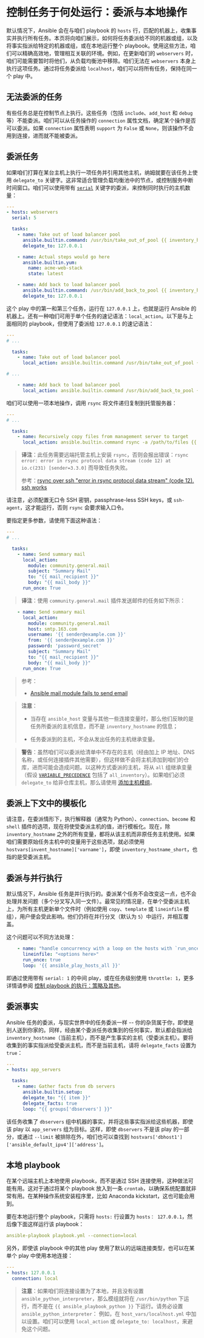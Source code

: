 # 控制任务于何处运行：委派与本地操作

默认情况下，Ansible 会在与咱们 playbook 的 `hosts` 行，匹配的机器上，收集事实并执行所有任务。本页将向咱们展示，如何将任务委派给不同的机器或组，以及将事实指派给特定的机器或组，或在本地运行整个 playbook。使用这些方法，咱们可以精确高效地，管理相互关联的环境。例如，在更新咱们的 `webservers` 时，咱们可能需要暂时将他们，从负载均衡池中移除。咱们无法在 `webservers` 本身上执行这项任务。通过将任务委派给 `localhost`，咱们可以将所有任务，保持在同一个 play 中。

## 无法委派的任务

有些任务总是在控制节点上执行。这些任务（包括 `include`、`add_host` 和 `debug` 等）不能委派。咱们可以从任务操作的 `connection` 属性文档，确定某个操作是否可以委派。如果 `connection` 属性表明 `support` 为 `False` 或 `None`，则该操作不会用到连接，进而就不能被委派。


## 委派任务


如果咱们打算在某台主机上执行一项任务并引用其他主机，纳姆就要在该任务上使用 `delegate_to` 关键字。这非常适合管理负载均衡池中的节点，或控制服务中断时间窗口。咱们可以使用带有 [`serial`](strategies.md) 关键字的委派，来控制同时执行的主机数量：

```yaml
---
- hosts: webservers
  serial: 5

  tasks:
    - name: Take out of load balancer pool
      ansible.builtin.command: /usr/bin/take_out_of_pool {{ inventory_hostname }}
      delegate_to: 127.0.0.1

    - name: Actual steps would go here
      ansible.builtin.yum:
        name: acme-web-stack
        state: latest

    - name: Add back to load balancer pool
      ansible.builtin.command: /usr/bin/add_back_to_pool {{ inventory_hostname }}
      delegate_to: 127.0.0.1
```

这个 play 中的第一和第三个任务，运行在 `127.0.0.1` 上，也就是运行 Ansible 的机器上。还有一种咱们可用于单个任务的速记语法：`local_action`。以下是与上面相同的 playbook，但使用了委派给 `127.0.0.1` 的速记语法：

```yaml
---
# ...

  tasks:
    - name: Take out of load balancer pool
      local_action: ansible.builtin.command /usr/bin/take_out_of_pool {{ inventory_hostname }}

# ...

    - name: Add back to load balancer pool
      local_action: ansible.builtin.command /usr/bin/add_back_to_pool {{ inventory_hostname }}
```

咱们可以使用一项本地操作，调用 `rsync` 将文件递归复制到托管服务器：

```yaml
---
# ...

  tasks:
    - name: Recursively copy files from management server to target
      local_action: ansible.builtin.command rsync -a /path/to/files {{ inventory_hostname }}:/path/to/target/
```

> **译注**：此任务需要远端托管主机上安装 `rsync`，否则会报出错误：`rsync error: error in rsync protocol data stream (code 12) at io.c(231) [sender=3.3.0]` 而导致任务失败。
>
> 参考：[rsync over ssh "error in rsync protocol data stream" (code 12). ssh works](https://askubuntu.com/a/916141)


请注意，必须配置无口令 SSH 密钥，passphrase-less SSH keys，或 `ssh-agent`，这才能运行，否则 `rsync` 会要求输入口令。

要指定更多参数，请使用下面这种语法：


```yaml
---
# ...

  tasks:
    - name: Send summary mail
      local_action:
        module: community.general.mail
        subject: "Summary Mail"
        to: "{{ mail_recipient }}"
        body: "{{ mail_body }}"
      run_once: True
```


> **译注**：使用 `community.general.mail` 插件发送邮件的任务如下所示：


```yaml
    - name: Send summary mail
      local_action:
        module: community.general.mail
        host: smtp.163.com
        username: '{{ sender@example.com }}'
        from: '{{ sender@example.com }}'
        password: 'password_secret'
        subject: "Summary Mail"
        to: "{{ mail_recipient }}"
        body: "{{ mail_body }}"
      run_once: True
```

> 参考：
>
> - [Ansible mail module fails to send email](https://stackoverflow.com/a/65961523)


> **注意**：
>
> - 当存在 `ansible_host` 变量与其他一些连接变量时，那么他们反映的是任务所委派的主机信息，而不是 `inventory_hostname` 的信息；
>
> - 任务委派到的主机，不会从发出任务的主机继承变量。


> **警告**：虽然咱们可以委派给清单中不存在的主机（经由加上 IP 地址、DNS 名称，或任何连接插件其他需要），但这样做不会将主机添加到咱们的仓库，进而可能会造成问题。以这种方式委派的主机，将从 `all` 组继承变量（假设 [`VARIABLE_PRECEDENCE`](https://docs.ansible.com/ansible/latest/reference_appendices/config.html#variable-precedence) 包括了 `all_inventory`）。如果咱们必须 `delegate_to` 给非仓库主机，那么请使用 [添加主机模组](https://docs.ansible.com/ansible/latest/collections/ansible/builtin/add_host_module.html#add-host-module)。


## 委派上下文中的模板化

请注意，在委派情形下，执行解释器（通常为 Python）、`connection`、`become` 和 `shell` 插件的选项，现在将使受委派主机的值，进行模板化。现在，除 `inventory_hostname` 之外的所有变量，都将从该主机而非原任务主机使用。如果咱们需要原始任务主机中的变量用于这些选项，就必须使用 `hostvars[invent_hostname]['varname']`，即使 `inventory_hostname_short`，也指的是受委派主机。


## 委派与并行执行

默认情况下，Ansible 任务是并行执行的。委派某个任务不会改变这一点，也不会处理并发问题（多个分叉写入同一文件）。最常见的情况是，在单个受委派主机上，为所有主机更新单个文件时（例如使用 `copy`、`template` 或 `lineinfile` 模组），用户便会受此影响。他们仍将在并行分叉（默认为 `5`）中运行，并相互覆盖。


这个问题可以不同方法处理：

```yaml
    - name: "handle concurrency with a loop on the hosts with `run_once: true`"
      lineinfile: "<options here>"
      run_once: true
      loop: '{{ ansible_play_hosts_all }}'
```

即通过使用带有 `serial: 1` 的中间 play，或在任务级别使用 `throttle: 1`，更多详情请参阅 [控制 playbook 的执行：策略及其他](strategies.md)。


## 委派事实

Ansible 任务的委派，与现实世界中的任务委派一样 -- 你的杂货属于你，即使是别人送到你家的。同样，经由某个委派任务收集到的任何事实，默认都会指派给 `inventory_hostname`（当前主机），而不是产生事实的主机（受委派主机）。要将收集到的事实指派给受委派主机，而不是当前主机，请将 `delegate_facts` 设置为 `true`：


```yaml
---
- hosts: app_servers

  tasks:
    - name: Gather facts from db servers
      ansible.builtin.setup:
      delegate_to: "{{ item }}"
      delegate_facts: true
      loop: "{{ groups['dbservers'] }}"
```

该任务收集了 `dbservers` 组中机器的事实，并将这些事实指派给这些机器，即使该 play 以 `app_servers` 组为目标。这样，即使 `dbservers` 不是该 play 的一部分，或通过 `--limit` 被排除在外，咱们也可以查找到 `hostvars['dbhost1']['ansible_default_ipv4']['address']`。

## 本地 playbook


在某个远端主机上本地使用 playbook，而不是通过 SSH 连接使用，这种做法可能有用。这对于通过将某个 playbook 放入到一条 `crontab`，以确保系统配置就非常有用。在某种操作系统安装程序里，比如 Anaconda kickstart，这也可能会用到。


要在本地运行整个 playbook，只需将 `hosts:` 行设置为 `hosts： 127.0.0.1`，然后像下面这样运行该 playbook：

```yaml
ansible-playbook playbook.yml --connection=local
```

另外，即使该 playbook 中的其他 play 使用了默认的远端连接类型，也可以在某单个 play 中使用本地连接：


```yaml
---
- hosts: 127.0.0.1
  connection: local
```

> **注意**：如果咱们将连接设置为了本地，并且没有设置 `ansible_python_interpreter`，那么模组就将在 `/usr/bin/python` 下运行，而不是在 `{{ ansible_playbook_python }}` 下运行。请务必设置 `ansible_python_interpreter`： 例如，在 `host_vars/localhost.yml` 中加以设置。咱们可以使用 `local_action` 或 `delegate_to: localhost`，来避免这个问题。
